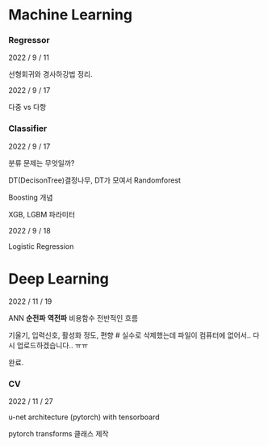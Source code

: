 # Machine Learning

### Regressor

2022 / 9 / 11

선형회귀와 경사하강법 정리.

2022 / 9 / 17

다중 vs 다항

### Classifier

2022 / 9 / 17

분류 문제는 무엇일까?

DT(DecisonTree)결정나무, DT가 모여서 Randomforest

Boosting 개념 

XGB, LGBM 파라미터 

2022 / 9 / 18

Logistic Regression

# Deep Learning

2022 / 11 / 19

ANN __순전파__ __역전파__ 비용함수 전반적인 흐름

기울기, 입력신호, 활성화 정도, 편향 # 실수로 삭제했는데 파일이 컴퓨터에 없어서.. 다시 업로드하겠습니다.. ㅠㅠ 

완료.

### CV 

2022 / 11 / 27

u-net architecture (pytorch) with tensorboard

pytorch transforms 클래스 제작 

